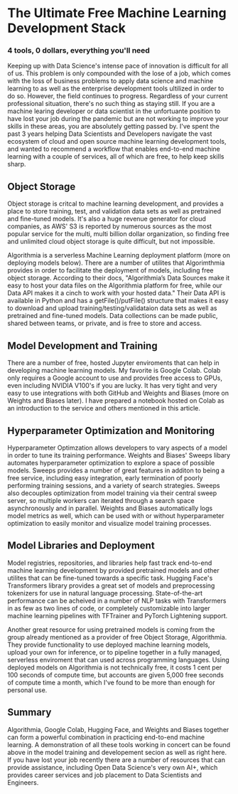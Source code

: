 # The Ultimate Free Machine Learning Development Stack
### 4 tools, 0 dollars, everything you'll need

Keeping up with Data Science's intense pace of innovation is difficult for all of us. This problem is only compounded with the lose of a job, which comes with the loss of business problems to apply data science and machine learning to as well as the enterprise development tools ultilized in order to do so. However, the field continues to progress. Regardless of your current professional situation, there's no such thing as staying still. If you are a machine learing developer or data scientist in the unfortuante position to have lost your job during the pandemic but are not working to improve your skills in these areas, you are absolutely getting passed by.
I've spent the past 3 years helping Data Scientists and Developers navigate the vast ecosystem of cloud and open source machine learning development tools, and wanted to recommend a workflow that enables end-to-end machine learning with a couple of services, all of which are free, to help keep skills sharp.

## Object Storage 
Object storage is critcal to machine learning development, and provides a place to store training, test, and validation data sets as well as pretrained and fine-tuned models. It's also a huge revenue generator for cloud companies, as AWS' S3 is reported by numerous sources as the most popular service for the multi, multi billion dollar organization, so finding free and unlimited cloud object storage is quite difficult, but not impossible. 

Algorithmia is a serverless Machine Learning deployment platform (more on deploying models below). There are a number of utilites that Algorimthmia provides in order to facilitate the deployment of models, including free object storage. According to their docs, "Algorithmia’s Data Sources make it easy to host your data files on the Algorithmia platform for free, while our Data API makes it a cinch to work with your hosted data." Their Data API is available in Python and has a getFile()/putFile() structure that makes it easy to download and upload training/testing/validataion data sets as well as pretrained and fine-tuned models. Data collections can be made public, shared between teams, or private, and is free to store and access.

## Model Development and Training
There are a number of free, hosted Jupyter enviroments that can help in developing machine learning models. My favorite is Google Colab. Colab only requires a Google account to use and provides free access to GPUs, even including NVIDIA V100's if you are lucky. It has very tight and very easy to use integrations with both GitHub and Weights and Biases (more on Weights and Biases later). I have prepared a notebook hosted on Colab as an introduction to the service and others mentioned in this article. 

## Hyperparameter Optimization and Monitoring
Hyperparameter Optimzation allows developers to vary aspects of a model in order to tune its training performance. Weights and Biases' Sweeps libary automates hyperparameter optimization to explore a space of possible models. Sweeps provides a number of great features in additon to being a free service, including easy integration, early termination of poorly performing training sessions, and a variety of search strategies. Sweeps also decouples optimization from model training via their central sweep server, so multiple workers can iterated through a search space asynchronously and in parallel. Weights and Biases automatically logs model metrics as well, which can be used with or without hyperparameter optimization to easily monitor and visualize model training processes. 


## Model Libraries and Deployment
Model registries, repositories, and libraries help fast track end-to-end machine learning development by provided pretrained models and other utilites that can be fine-tuned towards a specific task. Hugging Face's Transformers library provides a great set of models and preprocessing tokenizers for use in natural language processing. State-of-the-art performance can be acheived in a number of NLP tasks with Transformers in as few as two lines of code, or completely customizable into larger machine learning pipelines with TFTrainer and PyTorch Lightening support.

Another great resource for using pretrained models is coming from the group already mentioned as a provider of free Object Storage, Algorithmia. They provide functionality to use deployed machine learning models, upload your own for inference, or to pipeline together in a fully managed, serverless enviroment that can used across programming languages. Using deployed models on Algorithmia is not technically free, it costs 1 cent per 100 seconds of compute time, but accounts are given 5,000 free seconds of compute time a month, which I've found to be more than enough for personal use. 

## Summary
Algorithmia, Google Colab, Hugging Face, and Weights and Biases together can form a powerful combination in practicing end-to-end machine learning. A demonstration of all these tools working in concert can be found above in the model training and developement secion as well as right here. If you have lost your job recently there are a number of resources that can provide assistance, including Open Data Science's very own AI+, which provides career services and job placement to Data Scientists and Engineers.
